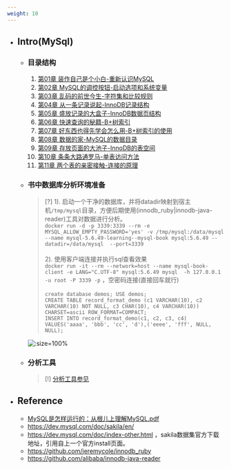 ```yaml
---
weight: 10
---
```


* ## Intro(MySql)

    + ### 目录结构

        1. [第01章 装作自己是个小白-重新认识MySQL](./01_recognize.md)
        2. [第02章 MySQL的调控按钮-启动选项和系统变量](./02_cmd-and-system-variables.md)
        3. [第03章 乱码的前世今生-字符集和比较规则](./03_character_and_collation.md)
        4. [第04章 从一条记录说起-InnoDB记录结构](./04_innodb-record-struct.md)
        5. [第05章 盛放记录的大盒子-InnoDB数据页结构](./05_innodb-page-struct.md)
        6. [第06章 快速查询的秘籍-B+树索引](./06_B+tree_index.md)
        7. [第07章 好东西也得先学会怎么用-B+树索引的使用](./07_B+tree_index_use.md)
        8. [第08章 数据的家-MySQL的数据目录](./08_data_home_with_datadir.md)
        9. [第09章 存放页面的大池子-InnoDB的表空间](./09_innodb_table-space.md)
        10. [第10章 条条大路通罗马-单表访问方法](./10_single-table-access.md)
        11. [第11章 两个表的亲密接触-连接的原理](./11_multi-table-join.md)

    + ### 书中数据库分析环境准备

        <!-- panels:start -->
        <!-- div:left-panel-55 -->
        > [?] 1). 启动一个干净的数据库，并将datadir映射到宿主机`/tmp/mysql`目录，方便后期使用(innodb_ruby|innodb-java-reader)工具对数据进行分析。
        <br>`docker run -d -p 3339:3339 --rm -e MYSQL_ALLOW_EMPTY_PASSWORD='yes' -v /tmp/mysql:/data/mysql --name mysql-5.6.49-learning--mysql-book mysql:5.6.49 --datadir=/data/mysql  --port=3339`
        <br><br>2). 使用客户端连接并执行sql查看效果
        <br>`docker run -it --rm --network=host --name mysql-book-client -e LANG="C.UTF-8" mysql:5.6.49 mysql  -h 127.0.0.1 -u root -P 3339 -p` ，空密码连接(直接回车就行)
        <br><br>`create database demos; USE demos;`
        <br>`CREATE TABLE record_format_demo (c1 VARCHAR(10), c2 VARCHAR(10) NOT NULL, c3 CHAR(10), c4 VARCHAR(10)) CHARSET=ascii ROW_FORMAT=COMPACT;`
        <br>`INSERT INTO record_format_demo(c1, c2, c3, c4) VALUES('aaaa', 'bbb', 'cc', 'd'),('eeee', 'fff', NULL, NULL);`
        <!-- div:right-panel-45 -->
        ![](/.images/doc/framework/mysql/book/readme-book-01.png ':size=100%')
        <!-- panels:end -->

    + ### 分析工具

        > [!] [分析工具参见](../analyze_tools.md)

* ## Reference
    + [MySQL是怎样运行的：从根儿上理解MySQL.pdf]()
    + https://dev.mysql.com/doc/sakila/en/
    + https://dev.mysql.com/doc/index-other.html ，sakila数据集官方下载地址，引用自上一个官方install页面。
    + https://github.com/jeremycole/innodb_ruby
    + https://github.com/alibaba/innodb-java-reader
